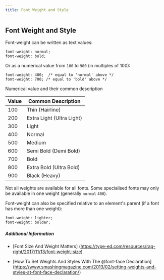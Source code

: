```yaml
---
title: Font Weight and Style
---
```

## Font Weight and Style

Font-weight can be written as text values:
```
font-weight: normal;
font-weight: bold;
```

Or as a numerical value from `100` to `900` (in multiples of 100):
```
font-weight: 400;  /* equal to 'normal' above */
font-weight: 700; /* equal to 'bold' above */
```

Numerical value and their common description

| Value	| Common Description           |
| ----- | ---------------------------- |
| 100	  | Thin (Hairline)              | 
| 200	  | Extra Light (Ultra Light)    | 
| 300	  | Light                        | 
| 400	  | Normal                       | 
| 500	  | Medium                       | 
| 600	  | Semi Bold (Demi Bold)        | 
| 700	  | Bold                         | 
| 800	  | Extra Bold (Ultra Bold)      | 
| 900	  | Black (Heavy)                | 

Not all weights are available for all fonts. Some specialised fonts may only be available in one weight (generally `normal` `400`).

Font-weight can also be specified relative to an element's parent (if a font has more than one weight):
```
font-weight: lighter; 
font-weight: bolder; 
```

##### Additional Information

* [Font Size And Weight Matters] (https://type-ed.com/resources/rag-right/2017/11/13/font-weight-size)

* [How To Set Weights And Styles With The @font-face Declaration] (https://www.smashingmagazine.com/2013/02/setting-weights-and-styles-at-font-face-declaration/)
